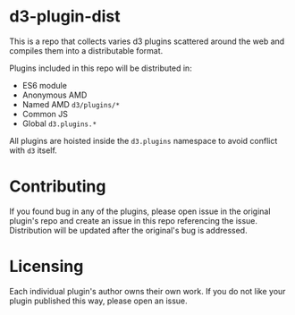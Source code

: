 
# d3-plugin-dist

This is a repo that collects varies d3 plugins scattered around the web and compiles
them into a distributable format.

Plugins included in this repo will be distributed in:

* ES6 module
* Anonymous AMD
* Named AMD `d3/plugins/*`
* Common JS
* Global `d3.plugins.*`

All plugins are hoisted inside the `d3.plugins` namespace to avoid conflict with `d3` itself.

# Contributing

If you found bug in any of the plugins, please open issue in the original plugin's repo
and create an issue in this repo referencing the issue. Distribution will be updated
after the original's bug is addressed.

# Licensing

Each individual plugin's author owns their own work. If you do not like your plugin published this
way, please open an issue.
